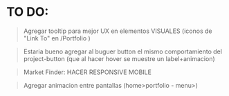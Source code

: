 # TO DO:

> Agregar tooltip para mejor UX en elementos VISUALES (iconos de "Link To" en /Portfolio )

> Estaria bueno agregar al buguer button el mismo comportamiento del project-button (que al hacer hover se muestre un label+animacion)


> Market Finder: HACER RESPONSIVE MOBILE

> Agregar animacion entre pantallas (home>portfolio - menu>)